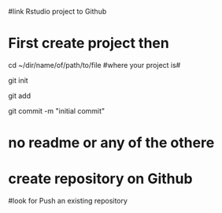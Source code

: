 
#link Rstudio project to Github
# First create project then 

cd ~/dir/name/of/path/to/file    #where your project is#

git init

git add

git commit -m  "initial commit"

# no readme or any of the othere
# create repository on Github
#look for Push an existing repository

